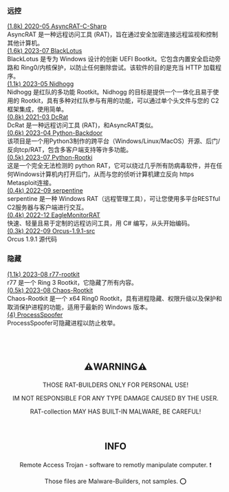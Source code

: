 ### 远控  
[(1.8k)  2020-05   AsyncRAT-C-Sharp](https://github.com/NYAN-x-CAT/AsyncRAT-C-Sharp)  
AsyncRAT 是一种远程访问工具 (RAT)，旨在通过安全加密连接远程监视和控制其他计算机。  
[(1.6k)  2023-07   BlackLotus](https://github.com/ldpreload/BlackLotus)  
BlackLotus 是专为 Windows 设计的创新 UEFI Bootkit。它包含内置安全启动旁路和 Ring0/内核保护，以防止任何删除尝试。该软件的目的是充当 HTTP 加载程序。  
[(1.1k)  2023-05   Nidhogg](https://github.com/Idov31/Nidhogg)   
Nidhogg 是红队的多功能 Rootkit。Nidhogg 的目标是提供一个一体化且易于使用的 Rootkit，具有多种对红队参与有用的功能，可以通过单个头文件与您的 C2 框架集成，使用简单。  
[(0.8k)  2021-03   DcRat](https://github.com/qwqdanchun/DcRat)   
DcRat 是一种远程访问工具 (RAT)，和AsyncRAT类似。  
[(0.6k)  2023-04   Python-Backdoor](https://github.com/xp4xbox/Python-Backdoor)  
该项目是一个用Python3制作的跨平台（Windows/Linux/MacOS）开源、后门/反向tcp/RAT，包含多客户端支持等许多功能。  
[(0.5k)  2023-07   Python-Rootki](https://github.com/0xIslamTaha/Python-Rootkit)  
这是一个完全无法检测的 python RAT，它可以绕过几乎所有防病毒软件，并在任何Windows计算机内打开后门，从而与您的侦听计算机建立反向 https Metasploit连接。  
[(0.4k)  2022-09   serpentine](https://github.com/jafarlihi/serpentine)  
serpentine 是一种 Windows RAT（远程管理工具），可让您使用多平台RESTful C2服务器与客户端进行交互。  
[(0.4k)  2022-12   EagleMonitorRAT](https://github.com/arsium/EagleMonitorRAT)  
快速、轻量且易于定制的远程访问工具，用 C# 编写，从头开始编码。  
[(0.3k)  2022-09   Orcus-1.9.1-src](https://github.com/void-stack/Orcus-1.9.1-src)  
Orcus 1.9.1 源代码

### 隐藏  
[(1.1k)  2023-08   r77-rootkit](https://github.com/bytecode77/r77-rootkit)  
r77 是一个 Ring 3 Rootkit，它隐藏了所有内容。  
[(0.5k)  2023-08   Chaos-Rootkit](https://github.com/ZeroMemoryEx/Chaos-Rootkit)  
Chaos-Rootkit 是一个 x64 Ring0 Rootkit，具有进程隐藏、权限升级以及保护和取消保护进程的功能，适用于最新的 Windows 版本。  
[(4) ProcessSpoofer](https://github.com/itsshux/ProcessSpoofer)  
ProcessSpoofer可隐藏进程以防止枚举。<br /><br /><br /><br />








**<p align="center">⚠️WARNING⚠️</p>**
------

<p align="center">THOSE RAT-BUILDERS ONLY FOR PERSONAL USE!</p>

<p align="center">IM NOT RESPONSIBLE FOR ANY TYPE DAMAGE CAUSED BY THE USER.</p>

<p align="center">RAT-collection MAY HAS BUILT-IN MALWARE, BE CAREFUL!</p><br />


**<p align="center">INFO</p>**
------


<p align="center">Remote Access Trojan - software to remotly manipulate computer. ❗️</p>

<p align="center">Those files are Malware-Builders, not samples. ⭕️</p>





